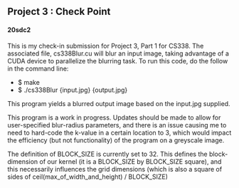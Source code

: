 ## Project 3 : Check Point
#### 20sdc2

This is my check-in submission for Project 3, Part 1 for CS338. The associated file, cs338Blur.cu will blur an input image, taking advantage of a CUDA device to parallelize the blurring task. To run this code, do the follow in the command line:

* $ make
* $ ./cs338Blur {input.jpg} {output.jpg}

This program yields a blurred output image based on the input.jpg supplied.

This program is a work in progress. Updates should be made to allow for user-specified blur-radius parameters, and there is an issue causing me to need to hard-code the k-value in a certain location to 3, which would impact the efficiency (but not functionality) of the program on a greyscale image.

The definition of BLOCK_SIZE is currently set to 32. This defines the block-dimension of our kernel (it is a BLOCK_SIZE by BLOCK_SIZE square), and this necessarily influences the grid dimensions (which is also a square of sides of ceil(max_of_width_and_height) / BLOCK_SIZE)
